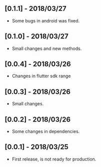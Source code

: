 ## [0.1.1] - 2018/03/27

* Some bugs in android was fixed.

## [0.1.0] - 2018/03/27

* Small changes and new methods.

## [0.0.4] - 2018/03/26

* Changes in flutter sdk range

## [0.0.3] - 2018/03/26

* Small changes.

## [0.0.2] - 2018/03/26

* Some changes in dependencies.

## [0.0.1] - 2018/03/25

* First release, is not ready for production.
